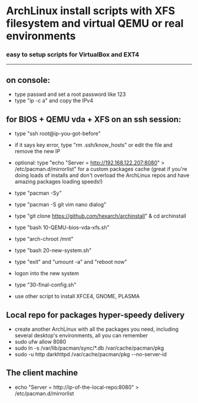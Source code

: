 # ArchLinux install scripts with XFS filesystem and virtual QEMU or real environments
### easy to setup scripts for VirtualBox and EXT4
-----------------------
## on console:
- type passwd and set a root password like 123
- type "ip -c a" and copy the IPv4

## for BIOS + QEMU vda + XFS on an ssh session:
- type "ssh root@ip-you-got-before" 
- if it says key error, type "rm .ssh/know_hosts" or edit the file and remove the new IP
- optional: type "echo "Server = http://192.168.122.207:8080" > /etc/pacman.d/mirrorlist" for a custom packages cache (great if you're doing loads of installs and don't overload the ArchLinux repos and have amazing packages loading speeds!)
- type "pacman -Sy"
- type "pacman -S git vim nano dialog"
- type "git clone https://github.com/hexarch/archinstall" & cd archinstall
- type "bash 10-QEMU-bios-vda-xfs.sh"
- type "arch-chroot /mnt"
- type "bash 20-new-system.sh"
- type "exit" and "umount -a" and "reboot now"

- logon into the new system
- type "30-final-config.sh"
- use other script to install XFCE4, GNOME, PLASMA


## Local repo for packages hyper-speedy delivery
- create another ArchLinux with all the packages you need, including several desktop's environments, all you can remember
- sudo ufw allow 8080
- sudo ln -s /var/lib/pacman/sync/*.db /var/cache/pacman/pkg
- sudo -u http darkhttpd /var/cache/pacman/pkg --no-server-id

## The client machine
- echo "Server = http://ip-of-the-local-repo:8080" > /etc/pacman.d/mirrorlist
